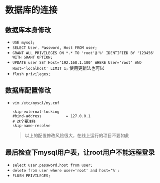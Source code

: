 # 数据库的连接

## 数据库本身修改

* `USE mysql;`
* `SELECT User, Password, Host FROM user;`
* `GRANT ALL PRIVILEGES ON *.* TO 'root'@'%' IDENTIFIED BY '123456' WITH GRANT OPTION;`
* `UPDATE user SET Host='192.168.1.100' WHERE User='root' AND Host='localhost' LIMIT 1;` 使用更新法也可以
* `flush privileges;`

## 数据库配置修改

* `vim /etc/mysql/my.cnf`

  ```
  skip-external-locking
  #bind-address           = 127.0.0.1
  # 这个要注释
  skip-name-resolve
  ```

  >以上的配置修改风险很大，在线上运行的项目不要如此

## 最后检查下mysql用户表，让root用户不能远程登录

* `select user,password,host from user;`
* `delete from user where user='root' and host='%';`
* `FLUSH PRIVILEGES;`



